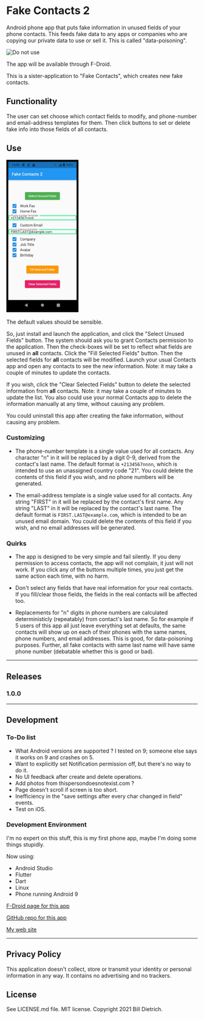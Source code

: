 # Fake Contacts 2

Android phone app that puts fake information in unused fields of your phone contacts.  This feeds fake data to any apps or companies who are copying our private data to use or sell it.  This is called "data-poisoning".

![Do not use](https://www.billdietrich.me/AbnormalBrain.jpg "Do not use")

The app will be available through F-Droid.

This is a sister-application to "Fake Contacts", which creates new fake contacts.

## Functionality
The user can set choose which contact fields to modify, and phone-number and email-address templates for them.  Then click buttons to set or delete fake info into those fields of all contacts.


## Use

<img src="UsingTheApp.jpg" width="190" height="400" />

The default values should be sensible.

So, just install and launch the application, and click the "Select Unused Fields" button.  The system should ask you to grant Contacts permission to the application.  Then the check-boxes will be set to reflect what fields are unused in **all** contacts.  Click the "Fill Selected Fields" button.  Then the selected fields for **all** contacts will be modified.  Launch your usual Contacts app and open any contacts to see the new information.  Note: it may take a couple of minutes to update the contacts.

If you wish, click the "Clear Selected Fields" button to delete the selected information from **all** contacts.  Note: it may take a couple of minutes to update the list.  You also could use your normal Contacts app to delete the information manually at any time, without causing any problem.

You could uninstall this app after creating the fake information, without causing any problem.


### Customizing

* The phone-number template is a single value used for all contacts.  Any character "n" in it will be replaced by a digit 0-9, derived from the contact's last name.  The default format is ```+2134567nnnn```, which is intended to use an unassigned country code "21".  You could delete the contents of this field if you wish, and no phone numbers will be generated.

* The email-address template is a single value used for all contacts.  Any string "FIRST" in it will be replaced by the contact's first name.  Any string "LAST" in it will be replaced by the contact's last name.  The default format is ```FIRST.LAST@example.com```, which is intended to be an unused email domain.  You could delete the contents of this field if you wish, and no email addresses will be generated.


### Quirks

* The app is designed to be very simple and fail silently.  If you deny permission to access contacts, the app will not complain, it just will not work.  If you click any of the buttons multiple times, you just get the same action each time, with no harm.

* Don't select any fields that have real information for your real contacts.  If you fill/clear those fields, the fields in the real contacts will be affected too.

* Replacements for "n" digits in phone numbers are calculated deterministicly (repeatably) from contact's last name.  So for example if 5 users of this app all just leave everything set at defaults, the same contacts will show up on each of their phones with the same names, phone numbers, and email addresses.  This is good, for data-poisoning purposes.  Further, all fake contacts with same last name will have same phone number (debatable whether this is good or bad).


---


## Releases
### 1.0.0



---

## Development
### To-Do list
* What Android versions are supported ?  I tested on 9; someone else says it works on 9 and crashes on 5.
* Want to explicitly set Notification permission off, but there's no way to do it.
* No UI feedback after create and delete operations.
* Add photos from thispersondoesnotexist.com ?
* Page doesn't scroll if screen is too short.
* Inefficiency in the "save settings after every char changed in field" events.
* Test on iOS.

### Development Environment
I'm no expert on this stuff, this is my first phone app, maybe I'm doing some things stupidly.

Now using:
* Android Studio
* Flutter
* Dart
* Linux
* Phone running Android 9

[F-Droid page for this app](https://fdroid.gitlab.io/fdroid-website/en/packages/me.billdietrich.fake_contacts_2/)

[GitHub repo for this app](https://github.com/BillDietrich/fake_contacts_2)

[My web site](https://www.billdietrich.me/)


---

## Privacy Policy
This application doesn't collect, store or transmit your identity or personal information in any way.  It contains no advertising and no trackers.


## License

See LICENSE.md file.  MIT license.  Copyright 2021 Bill Dietrich.
